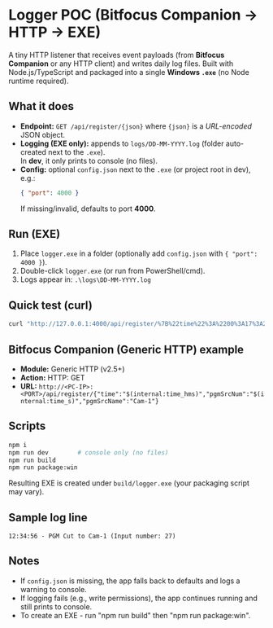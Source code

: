 # Logger POC (Bitfocus Companion → HTTP → EXE)

A tiny HTTP listener that receives event payloads (from **Bitfocus Companion** or any HTTP client) and writes daily log files. Built with Node.js/TypeScript and packaged into a single **Windows `.exe`** (no Node runtime required).

## What it does

- **Endpoint:** `GET /api/register/{json}` where `{json}` is a *URL-encoded* JSON object.
- **Logging (EXE only):** appends to `logs/DD-MM-YYYY.log` (folder auto-created next to the `.exe`).  
  In **dev**, it only prints to console (no files).
- **Config:** optional `config.json` next to the `.exe` (or project root in dev), e.g.:
  ```json
  { "port": 4000 }
  ```
  If missing/invalid, defaults to port **4000**.


## Run (EXE)

1. Place `logger.exe` in a folder (optionally add `config.json` with `{ "port": 4000 }`).  
2. Double-click `logger.exe` (or run from PowerShell/cmd).  
3. Logs appear in: `.\logs\DD-MM-YYYY.log`

## Quick test (curl)

```bash
curl "http://127.0.0.1:4000/api/register/%7B%22time%22%3A%2200%3A17%3A27%22%2C%22pgmSrcNum%22%3A%2227%22%2C%22pgmSrcName%22%3A%22Cam-1%22%7D"
```

## Bitfocus Companion (Generic HTTP) example

- **Module:** Generic HTTP (v2.5+)
- **Action:** HTTP: GET
- **URL:** `http://<PC-IP>:<PORT>/api/register/{"time":"$(internal:time_hms)","pgmSrcNum":"$(internal:time_s)","pgmSrcName":"Cam-1"}`  

## Scripts

```bash
npm i
npm run dev        # console only (no files)
npm run build
npm run package:win
```
Resulting EXE is created under `build/logger.exe` (your packaging script may vary).

## Sample log line

```
12:34:56 - PGM Cut to Cam-1 (Input number: 27)
```

## Notes

- If `config.json` is missing, the app falls back to defaults and logs a warning to console.
- If logging fails (e.g., write permissions), the app continues running and still prints to console.
- To create an EXE - run "npm run build" then "npm run package:win". 
